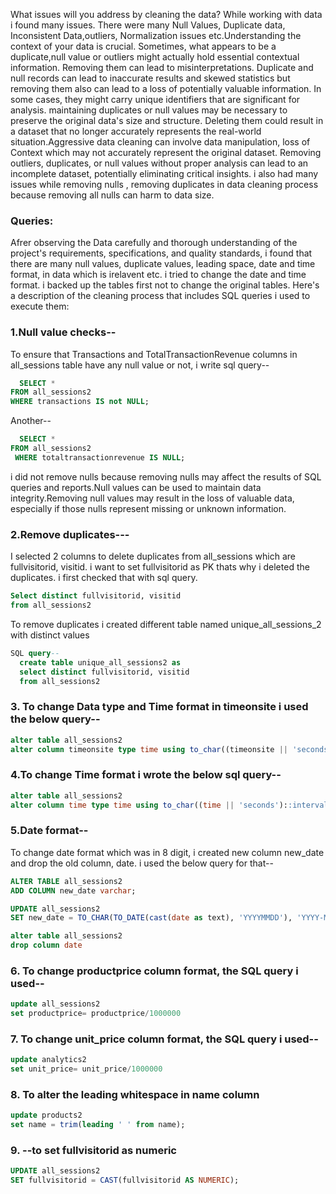What issues will you address by cleaning the data?
While working with data i found many issues. There were many Null Values, Duplicate data, Inconsistent Data,outliers, Normalization issues etc.Understanding the context of your data is crucial. Sometimes, what appears to be a duplicate,null value or outliers might actually hold essential contextual information. Removing them can lead to misinterpretations.
Duplicate and null records can lead to inaccurate results and skewed statistics but removing them also can lead to a loss of potentially valuable information. 
In some cases, they might carry unique identifiers that are significant for analysis. maintaining duplicates or null values may be necessary to preserve the original data's size and structure. 
Deleting them could result in a dataset that no longer accurately represents the real-world situation.Aggressive data cleaning can involve data manipulation, loss of Context which may not accurately represent the original dataset.  Removing outliers, duplicates, or null values without proper analysis can lead to an incomplete dataset, potentially eliminating critical insights.
i also had many issues while removing nulls , removing duplicates in data cleaning process because removing all nulls can harm to data size. 
 


### Queries:
Afrer observing the Data carefully and thorough understanding of the project's requirements, specifications, and quality standards, i found that there are many null values, duplicate values, leading space, date and time format,  in data which is irelavent etc. i tried to change the date and time format. i backed up the tables first not to change the original tables.
Here's a description of the cleaning process that includes SQL queries i used to execute them:
### 1.Null value checks--
  To ensure that  Transactions and TotalTransactionRevenue columns in all_sessions table have any null value or not, i write sql query--
```sql
  SELECT *
FROM all_sessions2
WHERE transactions IS not NULL;
```
Another--
```sql
  SELECT *
FROM all_sessions2
 WHERE totaltransactionrevenue IS NULL;
```

  i did not remove nulls because removing nulls may affect the results of SQL queries and reports.Null values can be used to maintain data integrity.Removing null values may result in the loss of valuable data, especially if those nulls represent missing or unknown information.
  
  
### 2.Remove duplicates---  
 I selected 2 columns to delete duplicates from all_sessions which are fullvisitorid, visitid. i want to set fullvisitorid as PK thats why i deleted the duplicates. i first checked that with sql query. 
 ```sql
Select distinct fullvisitorid, visitid
 from all_sessions2
```
 
To remove duplicates i created different table named unique_all_sessions_2 with distinct values

```sql
SQL query--
  create table unique_all_sessions2 as 
  select distinct fullvisitorid, visitid
  from all_sessions2
```
  
### 3. To change Data type and Time format in timeonsite i used the below query--
```sql
alter table all_sessions2
alter column timeonsite type time using to_char((timeonsite || 'seconds')::interval,'HH24:MI:SS')::time;
```

### 4.To change Time format i wrote the below sql query--
```sql
alter table all_sessions2
alter column time type time using to_char((time || 'seconds')::interval,'HH:MI:SS')::time;
```

### 5.Date format--
To change date format which was in 8 digit, i created new column new_date and drop the old column, date. i used the below query for that--
```sql
ALTER TABLE all_sessions2
ADD COLUMN new_date varchar;

UPDATE all_sessions2
SET new_date = TO_CHAR(TO_DATE(cast(date as text), 'YYYYMMDD'), 'YYYY-MM-DD');

alter table all_sessions2
drop column date
```

### 6. To change productprice column format, the SQL query i used--

```sql
update all_sessions2
set productprice= productprice/1000000
```
### 7. To change unit_price column format, the SQL query i used--
 ```sql
update analytics2
set unit_price= unit_price/1000000
```

### 8. To alter the leading whitespace in name column
```sql
update products2
set name = trim(leading ' ' from name);
```

### 9. --to set fullvisitorid as numeric
```sql
UPDATE all_sessions2
SET fullvisitorid = CAST(fullvisitorid AS NUMERIC);
```
